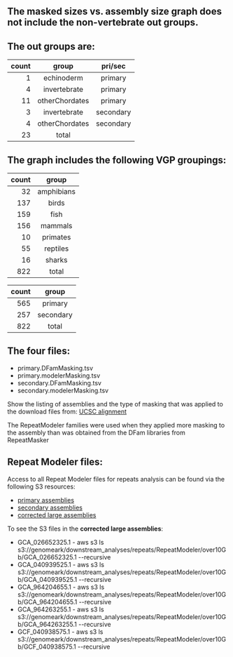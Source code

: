 ## The masked sizes vs. assembly size graph does **not** include the non-vertebrate **out groups**.

## The **out groups** are:

| count | group | pri/sec |
| --: | :------: | :-------: |
| 1 | echinoderm | primary |
| 4 | invertebrate | primary |
| 11 | otherChordates| primary |
| 3 | invertebrate | secondary |
| 4 | otherChordates| secondary |
| 23 | total |

## The graph includes the following VGP groupings:

| count | group |
| --: | :------: |
| 32 | amphibians |
| 137 | birds |
| 159 | fish |
| 156 | mammals |
| 10 | primates |
| 55 | reptiles |
| 16 | sharks |
| 822 | total |


| count | group |
| --: | :------: |
| 565 | primary |
| 257 | secondary |
| 822 | total |

## The four files:

- primary.DFamMasking.tsv
- primary.modelerMasking.tsv
- secondary.DFamMasking.tsv
- secondary.modelerMasking.tsv

Show the listing of assemblies and the type of masking that was
applied to the download files from:
[UCSC alignment](https://hgdownload.soe.ucsc.edu/hubs/VGP/alignment/)

The RepeatModeler families were used when they applied more masking
to the assembly than was obtained from the DFam libraries from
RepeatMasker

## Repeat Modeler files:

Access to all Repeat Modeler files for repeats analysis can be found
via the following S3 resources:

- [primary assemblies](https://genomeark.s3.amazonaws.com/downstream_analyses/repeats/RepeatModeler/README.txt)
- [secondary assemblies](https://genomeark.s3.amazonaws.com/downstream_analyses/repeats/RepeatModeler/secondary/README.txt)
- [corrected large assemblies](https://genomeark.s3.amazonaws.com/downstream_analyses/repeats/RepeatModeler/over10G/README.over10G.txt)

To see the S3 files in the **corrected large assemblies**:

- GCA_026652325.1 - aws s3 ls s3://genomeark/downstream_analyses/repeats/RepeatModeler/over10Gb/GCA_026652325.1 --recursive
- GCA_040939525.1 - aws s3 ls s3://genomeark/downstream_analyses/repeats/RepeatModeler/over10Gb/GCA_040939525.1 --recursive
- GCA_964204655.1 - aws s3 ls s3://genomeark/downstream_analyses/repeats/RepeatModeler/over10Gb/GCA_964204655.1 --recursive
- GCA_964263255.1 - aws s3 ls s3://genomeark/downstream_analyses/repeats/RepeatModeler/over10Gb/GCA_964263255.1 --recursive
- GCF_040938575.1 - aws s3 ls s3://genomeark/downstream_analyses/repeats/RepeatModeler/over10Gb/GCF_040938575.1 --recursive

